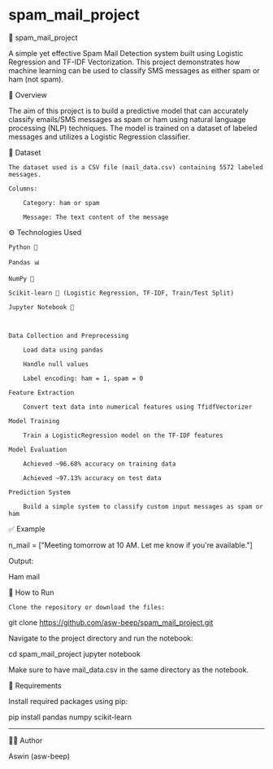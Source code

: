 # spam_mail_project

📧 spam_mail_project

A simple yet effective Spam Mail Detection system built using Logistic Regression and TF-IDF Vectorization. This project demonstrates how machine learning can be used to classify SMS messages as either spam or ham (not spam).

🧠 Overview

The aim of this project is to build a predictive model that can accurately classify emails/SMS messages as spam or ham using natural language processing (NLP) techniques. The model is trained on a dataset of labeled messages and utilizes a Logistic Regression classifier.


📁 Dataset

    The dataset used is a CSV file (mail_data.csv) containing 5572 labeled messages.

    Columns:

        Category: ham or spam

        Message: The text content of the message


⚙️ Technologies Used

    Python 🐍

    Pandas 📊

    NumPy 🔢

    Scikit-learn 🤖 (Logistic Regression, TF-IDF, Train/Test Split)

    Jupyter Notebook 📓



    Data Collection and Preprocessing

        Load data using pandas

        Handle null values

        Label encoding: ham = 1, spam = 0

    Feature Extraction

        Convert text data into numerical features using TfidfVectorizer

    Model Training

        Train a LogisticRegression model on the TF-IDF features

    Model Evaluation

        Achieved ~96.68% accuracy on training data

        Achieved ~97.13% accuracy on test data

    Prediction System

        Build a simple system to classify custom input messages as spam or ham


✅ Example

n_mail = ["Meeting tomorrow at 10 AM. Let me know if you're available."]

Output:

Ham mail


🚀 How to Run

    Clone the repository or download the files:

git clone https://github.com/asw-beep/spam_mail_project.git

Navigate to the project directory and run the notebook:

cd spam_mail_project
jupyter notebook

Make sure to have mail_data.csv in the same directory as the notebook.

📌 Requirements

Install required packages using pip:

pip install pandas numpy scikit-learn


<hr>
🙋‍♂️ Author

Aswin (asw-beep)

